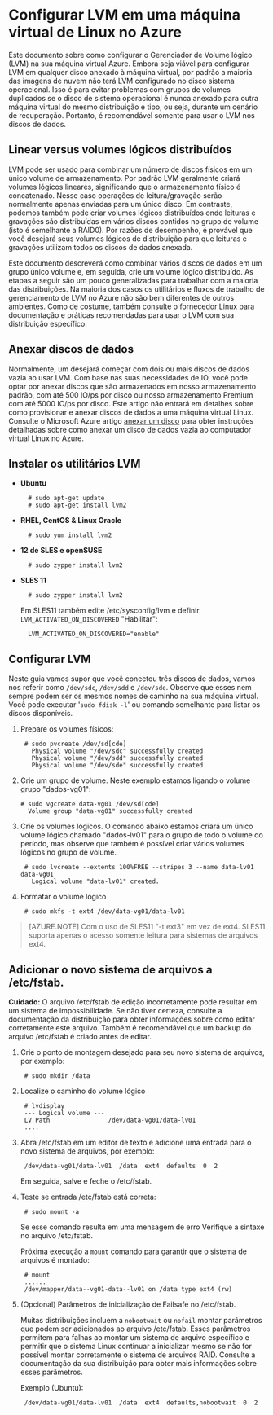 <properties 
    pageTitle="Configurar LVM em uma máquina virtual executando Linux | Microsoft Azure" 
    description="Saiba como configurar LVM no Linux no Azure." 
    services="virtual-machines-linux" 
    documentationCenter="na" 
    authors="szarkos"  
    manager="timlt" 
    editor="tysonn"
    tag="azure-service-management,azure-resource-manager" />

<tags 
    ms.service="virtual-machines-linux" 
    ms.workload="infrastructure-services" 
    ms.tgt_pltfrm="vm-linux" 
    ms.devlang="na" 
    ms.topic="article" 
    ms.date="08/24/2016" 
    ms.author="szark"/>


# <a name="configure-lvm-on-a-linux-vm-in-azure"></a>Configurar LVM em uma máquina virtual de Linux no Azure

Este documento sobre como configurar o Gerenciador de Volume lógico (LVM) na sua máquina virtual Azure. Embora seja viável para configurar LVM em qualquer disco anexado à máquina virtual, por padrão a maioria das imagens de nuvem não terá LVM configurado no disco sistema operacional. Isso é para evitar problemas com grupos de volumes duplicados se o disco de sistema operacional é nunca anexado para outra máquina virtual do mesmo distribuição e tipo, ou seja, durante um cenário de recuperação. Portanto, é recomendável somente para usar o LVM nos discos de dados.


## <a name="linear-vs-striped-logical-volumes"></a>Linear versus volumes lógicos distribuídos

LVM pode ser usado para combinar um número de discos físicos em um único volume de armazenamento. Por padrão LVM geralmente criará volumes lógicos lineares, significando que o armazenamento físico é concatenado. Nesse caso operações de leitura/gravação serão normalmente apenas enviadas para um único disco. Em contraste, podemos também pode criar volumes lógicos distribuídos onde leituras e gravações são distribuídas em vários discos contidos no grupo de volume (isto é semelhante a RAID0). Por razões de desempenho, é provável que você desejará seus volumes lógicos de distribuição para que leituras e gravações utilizam todos os discos de dados anexada.

Este documento descreverá como combinar vários discos de dados em um grupo único volume e, em seguida, crie um volume lógico distribuído. As etapas a seguir são um pouco generalizadas para trabalhar com a maioria das distribuições. Na maioria dos casos os utilitários e fluxos de trabalho de gerenciamento de LVM no Azure não são bem diferentes de outros ambientes. Como de costume, também consulte o fornecedor Linux para documentação e práticas recomendadas para usar o LVM com sua distribuição específico.


## <a name="attaching-data-disks"></a>Anexar discos de dados
Normalmente, um desejará começar com dois ou mais discos de dados vazia ao usar LVM. Com base nas suas necessidades de IO, você pode optar por anexar discos que são armazenados em nosso armazenamento padrão, com até 500 IO/ps por disco ou nosso armazenamento Premium com até 5000 IO/ps por disco. Este artigo não entrará em detalhes sobre como provisionar e anexar discos de dados a uma máquina virtual Linux. Consulte o Microsoft Azure artigo [anexar um disco](virtual-machines-linux-add-disk.md) para obter instruções detalhadas sobre como anexar um disco de dados vazia ao computador virtual Linux no Azure.

## <a name="install-the-lvm-utilities"></a>Instalar os utilitários LVM

- **Ubuntu**

        # sudo apt-get update
        # sudo apt-get install lvm2

- **RHEL, CentOS & Linux Oracle**

        # sudo yum install lvm2

- **12 de SLES e openSUSE**

        # sudo zypper install lvm2

- **SLES 11**

        # sudo zypper install lvm2

    Em SLES11 também edite /etc/sysconfig/lvm e definir `LVM_ACTIVATED_ON_DISCOVERED` "Habilitar":

        LVM_ACTIVATED_ON_DISCOVERED="enable" 


## <a name="configure-lvm"></a>Configurar LVM
Neste guia vamos supor que você conectou três discos de dados, vamos nos referir como `/dev/sdc`, `/dev/sdd` e `/dev/sde`. Observe que esses nem sempre podem ser os mesmos nomes de caminho na sua máquina virtual. Você pode executar '`sudo fdisk -l`' ou comando semelhante para listar os discos disponíveis.

1. Prepare os volumes físicos:

        # sudo pvcreate /dev/sd[cde]
          Physical volume "/dev/sdc" successfully created
          Physical volume "/dev/sdd" successfully created
          Physical volume "/dev/sde" successfully created


2.  Crie um grupo de volume. Neste exemplo estamos ligando o volume grupo "dados-vg01":

        # sudo vgcreate data-vg01 /dev/sd[cde]
          Volume group "data-vg01" successfully created


3. Crie os volumes lógicos. O comando abaixo estamos criará um único volume lógico chamado "dados-lv01" para o grupo de todo o volume do período, mas observe que também é possível criar vários volumes lógicos no grupo de volume.

        # sudo lvcreate --extents 100%FREE --stripes 3 --name data-lv01 data-vg01
          Logical volume "data-lv01" created.


4. Formatar o volume lógico

        # sudo mkfs -t ext4 /dev/data-vg01/data-lv01

  >[AZURE.NOTE] Com o uso de SLES11 "-t ext3" em vez de ext4. SLES11 suporta apenas o acesso somente leitura para sistemas de arquivos ext4.


## <a name="add-the-new-file-system-to-etcfstab"></a>Adicionar o novo sistema de arquivos a /etc/fstab.

**Cuidado:** O arquivo /etc/fstab de edição incorretamente pode resultar em um sistema de impossibilidade. Se não tiver certeza, consulte a documentação da distribuição para obter informações sobre como editar corretamente este arquivo. Também é recomendável que um backup do arquivo /etc/fstab é criado antes de editar.

1. Crie o ponto de montagem desejado para seu novo sistema de arquivos, por exemplo:

        # sudo mkdir /data


2. Localize o caminho do volume lógico

        # lvdisplay
        --- Logical volume ---
        LV Path                /dev/data-vg01/data-lv01
        ....


3. Abra /etc/fstab em um editor de texto e adicione uma entrada para o novo sistema de arquivos, por exemplo:

        /dev/data-vg01/data-lv01  /data  ext4  defaults  0  2

    Em seguida, salve e feche o /etc/fstab.


4. Teste se entrada /etc/fstab está correta:

        # sudo mount -a

    Se esse comando resulta em uma mensagem de erro Verifique a sintaxe no arquivo /etc/fstab.

    Próxima execução a `mount` comando para garantir que o sistema de arquivos é montado:

        # mount
        ......
        /dev/mapper/data--vg01-data--lv01 on /data type ext4 (rw)


5. (Opcional) Parâmetros de inicialização de Failsafe no /etc/fstab.

    Muitas distribuições incluem a `nobootwait` ou `nofail` montar parâmetros que podem ser adicionados ao arquivo /etc/fstab. Esses parâmetros permitem para falhas ao montar um sistema de arquivo específico e permitir que o sistema Linux continuar a inicializar mesmo se não for possível montar corretamente o sistema de arquivos RAID. Consulte a documentação da sua distribuição para obter mais informações sobre esses parâmetros.

    Exemplo (Ubuntu):

        /dev/data-vg01/data-lv01  /data  ext4  defaults,nobootwait  0  2
